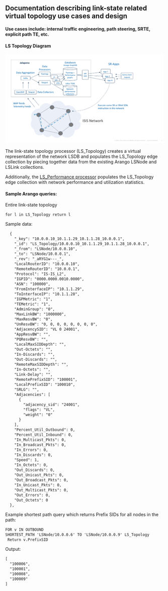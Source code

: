 ## Documentation describing link-state related virtual topology use cases and design
#### Use cases include: internal traffic engineering, path steering, SRTE, explicit path TE, etc.

#### LS Topology Diagram
![ls topology](ls_topology.png)

The link-state topology processor (LS_Topology) creates a virtual representation of the network LSDB and populates the LS_Topology edge collection by piecing together data from the existing Arango LSNode and LSLink collections.

Additionally, the [LS_Performance processor](ls_performance_processor.md) populates the LS_Topology edge collection with network performance and utilization statistics.

#### Sample Arango queries:

Entire link-state topology
```
for l in LS_Topology return l
```
Sample data:
```
  {
    "_key": "10.0.0.10_10.1.1.29_10.1.1.28_10.0.0.1",
    "_id": "LS_Topology/10.0.0.10_10.1.1.29_10.1.1.28_10.0.0.1",
    "_from": "LSNode/10.0.0.10",
    "_to": "LSNode/10.0.0.1",
    "_rev": "_aRYG1w---_",
    "LocalRouterID": "10.0.0.10",
    "RemoteRouterID": "10.0.0.1",
    "Protocol": "IS-IS_L2",
    "IGPID": "0000.0000.0010.0000",
    "ASN": "100000",
    "FromInterfaceIP": "10.1.1.29",
    "ToInterfaceIP": "10.1.1.28",
    "IGPMetric": "1",
    "TEMetric": "1",
    "AdminGroup": "0",
    "MaxLinkBW": "1000000",
    "MaxResvBW": "0",
    "UnResvBW": "0, 0, 0, 0, 0, 0, 0, 0",
    "AdjacencySID": "VL 0 24001",
    "AppResvBW": "",
    "PQResvBW": "",
    "LocalMaxSIDDepth": "",
    "Out-Octets": "",
    "In-Discards": "",
    "Out-Discards": "",
    "RemoteMaxSIDDepth": "",
    "In-Octets": "",
    "Link-Delay": "",
    "RemotePrefixSID": "100001",
    "LocalPrefixSID": "100010",
    "SRLG": "",
    "Adjacencies": [
      {
        "adjacency_sid": "24001",
        "flags": "VL",
        "weight": "0"
      }
    ],
    "Percent_Util_Outbound": 0,
    "Percent_Util_Inbound": 0,
    "In_Multicast_Pkts": 0,
    "In_Broadcast_Pkts": 0,
    "In_Errors": 0,
    "In_Discards": 0,
    "Speed": 1,
    "In_Octets": 0,
    "Out_Discards": 0,
    "Out_Unicast_Pkts": 0,
    "Out_Broadcast_Pkts": 0,
    "In_Unicast_Pkts": 0,
    "Out_Multicast_Pkts": 0,
    "Out_Errors": 0,
    "Out_Octets": 0
  },
```
Example shortest path query which returns Prefix SIDs for all nodes in the path:
```
FOR v IN OUTBOUND 
SHORTEST_PATH 'LSNode/10.0.0.6' TO 'LSNode/10.0.0.9' LS_Topology
 Return v.PrefixSID
```
Output:
```
[
  "100006",
  "100001",
  "100008",
  "100009"
]
```


